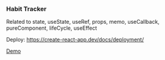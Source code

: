 ### Habit Tracker

Related to state, useState, useRef, props, memo, useCallback, pureComponent, lifeCycle, useEffect


Deploy: https://create-react-app.dev/docs/deployment/

<a href="https://minqan.github.io/habit_tracker/" class="btn-success">Demo</a>
